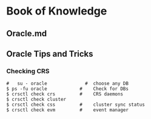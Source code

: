 #	Book of Knowledge
##	Oracle.md
##	Oracle Tips and Tricks

###	Checking CRS
```
#	su - oracle              #	choose any DB
$ ps -fu oracle            #	Check for DBs
$ crsctl check crs         #	CRS daemons
$ crsctl check cluster
$ crsctl check css         #	cluster sync status
$ crsctl check evm         #	event manager
```
[//]: # ( vim: set ai noet nu sts=4 sw=4 ts=4 tw=78 filetype=markdown :)
